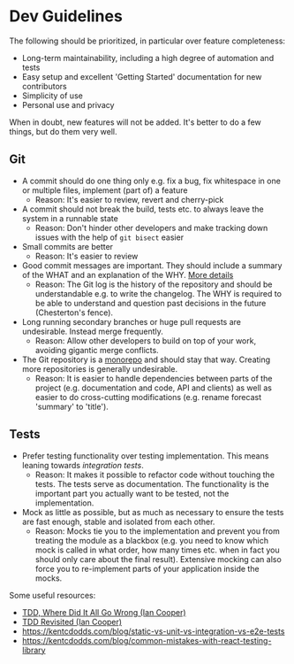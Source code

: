 # Dev Guidelines

The following should be prioritized, in particular over feature completeness:

* Long-term maintainability, including a high degree of automation and tests
* Easy setup and excellent 'Getting Started' documentation for new contributors
* Simplicity of use
* Personal use and privacy

When in doubt, new features will not be added. It's better to do a few things,
but do them very well.


## Git

* A commit should do one thing only e.g. fix a bug, fix whitespace in one or
  multiple files, implement (part of) a feature
  * Reason: It's easier to review, revert and cherry-pick
* A commit should not break the build, tests etc. to always leave the system in
  a runnable state
  * Reason: Don't hinder other developers and make tracking down issues with
    the help of `git bisect` easier
* Small commits are better
  * Reason: It's easier to review
* Good commit messages are important. They should include a summary of the WHAT
  and an explanation of the WHY. [More
  details](https://gist.github.com/robertpainsi/b632364184e70900af4ab688decf6f53)
  * Reason: The Git log is the history of the repository and should be
    understandable e.g. to write the changelog. The WHY is required to be able
    to understand and question past decisions in the future (Chesterton's
    fence).
* Long running secondary branches or huge pull requests are undesirable.
  Instead merge frequently.
  * Reason: Allow other developers to build on top of your work, avoiding
    gigantic merge conflicts.
* The Git repository is a [monorepo](https://en.wikipedia.org/wiki/Monorepo)
  and should stay that way. Creating more repositories is generally
  undesirable.
  * Reason: It is easier to handle dependencies between parts of the project
    (e.g. documentation and code, API and clients) as well as easier to do
    cross-cutting modifications (e.g. rename forecast 'summary' to 'title').


## Tests

* Prefer testing functionality over testing implementation. This means leaning
  towards _integration tests_.
  * Reason: It makes it possible to refactor code without touching the tests.
    The tests serve as documentation. The functionality is the important part
    you actually want to be tested, not the implementation.
* Mock as little as possible, but as much as necessary to ensure the tests are
  fast enough, stable and isolated from each other.
  * Reason: Mocks tie you to the implementation and prevent you from treating
    the module as a blackbox (e.g. you need to know which mock is called in
    what order, how many times etc. when in fact you should only care about the
    final result). Extensive mocking can also force you to re-implement parts
    of your application inside the mocks.

Some useful resources:

* [TDD, Where Did It All Go Wrong (Ian
  Cooper)](https://www.youtube.com/watch?v=EZ05e7EMOLM)
* [TDD Revisited (Ian Cooper)](https://www.youtube.com/watch?v=Jh50o8-wWCA)
* https://kentcdodds.com/blog/static-vs-unit-vs-integration-vs-e2e-tests
* https://kentcdodds.com/blog/common-mistakes-with-react-testing-library
